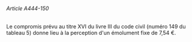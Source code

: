 ###### Article A444-150

Le compromis prévu au titre XVI du livre III du code civil (numéro 149 du tableau 5) donne lieu à la perception d'un émolument fixe de 7,54 €.

